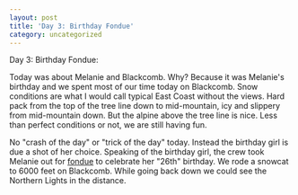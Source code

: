 ```yaml
---
layout: post
title: 'Day 3: Birthday Fondue'
category: uncategorized
---
```


Day 3: Birthday Fondue:

Today was about Melanie and Blackcomb.  Why?  Because it was Melanie's birthday and we spent most of our time today on Blackcomb.  Snow conditions are what I would call typical East Coast without the views.  Hard pack from the top of the tree line down to mid-mountain, icy and slippery from mid-mountain down.  But the alpine above the tree line is nice.  Less than perfect conditions or not, we are still having fun.

No "crash of the day" or "trick of the day" today.  Instead the birthday girl is due a shot of her choice.  Speaking of the birthday girl, the crew took Melanie out for [fondue](http://www.canadiansnowmobile.com/) to celebrate her "26th" birthday.  We rode a snowcat to 6000 feet on Blackcomb.  While going back down we could see the Northern Lights in the distance.
